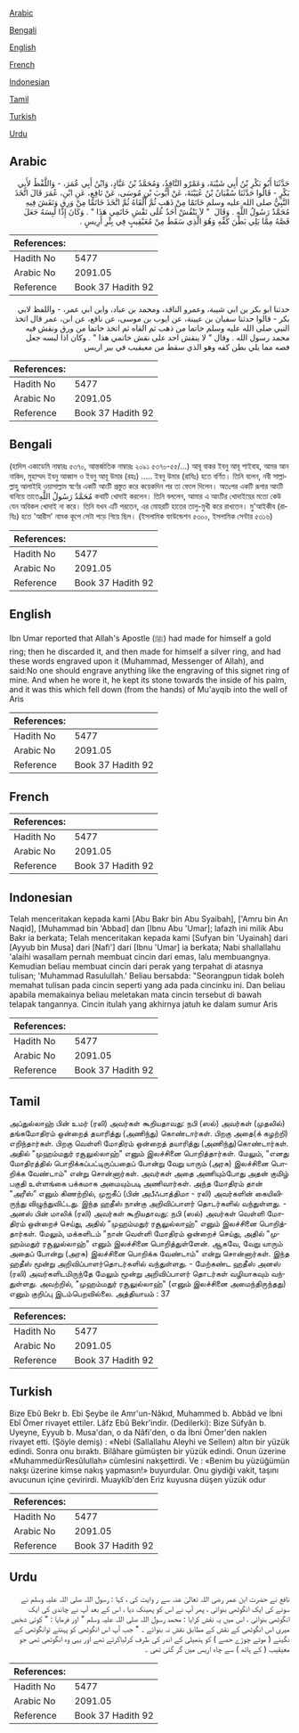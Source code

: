 [Arabic](#arabic)

[Bengali](#bengali)

[English](#english)

[French](#french)

[Indonesian](#indonesian)

[Tamil](#tamil)

[Turkish](#turkish)

[Urdu](#urdu)

## Arabic


<div dir="rtl" lang="ar" style={{fontSize:'larger',backgroundColor:'#f8f9fa',padding:20}}>
حَدَّثَنَا أَبُو بَكْرِ بْنُ أَبِي شَيْبَةَ، وَعَمْرٌو النَّاقِدُ، وَمُحَمَّدُ بْنُ عَبَّادٍ، وَابْنُ أَبِي عُمَرَ، - وَاللَّفْظُ لأَبِي بَكْرٍ - قَالُوا حَدَّثَنَا سُفْيَانُ بْنُ عُيَيْنَةَ، عَنْ أَيُّوبَ بْنِ مُوسَى، عَنْ نَافِعٍ، عَنِ ابْنِ، عُمَرَ قَالَ اتَّخَذَ النَّبِيُّ صلى الله عليه وسلم خَاتَمًا مِنْ ذَهَبٍ ثُمَّ أَلْقَاهُ ثُمَّ اتَّخَذَ خَاتَمًا مِنْ وَرِقٍ وَنَقَشَ فِيهِ مُحَمَّدٌ رَسُولُ اللَّهِ ‏.‏ وَقَالَ ‏ "‏ لاَ يَنْقُشْ أَحَدٌ عَلَى نَقْشِ خَاتَمِي هَذَا ‏"‏ ‏.‏ وَكَانَ إِذَا لَبِسَهُ جَعَلَ فَصَّهُ مِمَّا يَلِي بَطْنَ كَفِّهِ وَهُوَ الَّذِي سَقَطَ مِنْ مُعَيْقِيبٍ فِي بِئْرِ أَرِيسٍ ‏.‏
</div>
<div style={{backgroundColor:'#f8f9fa',padding:20, marginBottom: 10}}><table> <thead> <tr> <th>References:</th> <th></th> </tr> </thead> <tbody><tr><td>Hadith No</td><td>5477</td></tr><tr><td>Arabic No</td><td>2091.05</td></tr><tr><td>Reference</td><td>Book 37 Hadith 92</td></tr></tbody></table></div>


<div dir="rtl" lang="ar" style={{fontSize:'larger',backgroundColor:'#f8f9fa',padding:20}}>
حدثنا ابو بكر بن ابي شيبة، وعمرو الناقد، ومحمد بن عباد، وابن ابي عمر، - واللفظ لابي بكر - قالوا حدثنا سفيان بن عيينة، عن ايوب بن موسى، عن نافع، عن ابن، عمر قال اتخذ النبي صلى الله عليه وسلم خاتما من ذهب ثم القاه ثم اتخذ خاتما من ورق ونقش فيه محمد رسول الله . وقال " لا ينقش احد على نقش خاتمي هذا " . وكان اذا لبسه جعل فصه مما يلي بطن كفه وهو الذي سقط من معيقيب في بير اريس
</div>
<div style={{backgroundColor:'#f8f9fa',padding:20, marginBottom: 10}}><table> <thead> <tr> <th>References:</th> <th></th> </tr> </thead> <tbody><tr><td>Hadith No</td><td>5477</td></tr><tr><td>Arabic No</td><td>2091.05</td></tr><tr><td>Reference</td><td>Book 37 Hadith 92</td></tr></tbody></table></div>

## Bengali


<div dir="ltr" lang="bn" style={{fontSize:'larger',backgroundColor:'#f8f9fa',padding:20}}>
(হাদিস একাডেমি নাম্বারঃ ৫৩৭০, আন্তর্জাতিক নাম্বারঃ ২০৯১ ৫৩৭০-৫৫/…) আবূ বাকর ইবনু আবূ শাইবাহ, আমর আন নাকিদ, মুহাম্মদ ইবনু আব্বাস ও ইবনু আবূ উমার (রহঃ) ..... ইবনু উমার (রাযিঃ) হতে বর্ণিত। তিনি বলেন, নবী সাল্লাল্লাহু আলাইহি ওয়াসাল্লাম স্বর্ণের একটি আংটি প্রস্তুত করে কয়েকদিন পর তা ফেলে দিলেন। অতঃপর একটি রূপার আংটি বানিয়ে তাতেمُحَمَّدٌ رَسُولُ اللَّهِ কথাটি খোদাই করলেন। তিনি বললেন, আমার এ আংটির খোদাইয়ের মতো কেউ যেন অবিকল খোদাই না করে। তিনি যখন এটি পরতেন, এর মোহরটি হাতের তালু-মুখী করে রাখতেন। মু'আইকীব (রাযিঃ) হতে 'আরীস' নামক কূপে সেটা পড়ে গিয়ে ছিল। (ইসলামিক ফাউন্ডেশন ৫৩০০, ইসলামিক সেন্টার ৫৩১৬)
</div>
<div style={{backgroundColor:'#f8f9fa',padding:20, marginBottom: 10}}><table> <thead> <tr> <th>References:</th> <th></th> </tr> </thead> <tbody><tr><td>Hadith No</td><td>5477</td></tr><tr><td>Arabic No</td><td>2091.05</td></tr><tr><td>Reference</td><td>Book 37 Hadith 92</td></tr></tbody></table></div>

## English


<div dir="ltr" lang="en" style={{fontSize:'larger',backgroundColor:'#f8f9fa',padding:20}}>
Ibn Umar reported that Allah's Apostle (ﷺ) had made for himself a gold ring; then he discarded it, and then made for himself a silver ring, and had these words engraved upon it (Muhammad, Messenger of Allah), and said:No one should engrave anything like the engraving of this signet ring of mine. And when he wore it, he kept its stone towards the inside of his palm, and it was this which fell down (from the hands) of Mu'ayqib into the well of Aris
</div>
<div style={{backgroundColor:'#f8f9fa',padding:20, marginBottom: 10}}><table> <thead> <tr> <th>References:</th> <th></th> </tr> </thead> <tbody><tr><td>Hadith No</td><td>5477</td></tr><tr><td>Arabic No</td><td>2091.05</td></tr><tr><td>Reference</td><td>Book 37 Hadith 92</td></tr></tbody></table></div>

## French


<div dir="ltr" lang="fr" style={{fontSize:'larger',backgroundColor:'#f8f9fa',padding:20}}>

</div>
<div style={{backgroundColor:'#f8f9fa',padding:20, marginBottom: 10}}><table> <thead> <tr> <th>References:</th> <th></th> </tr> </thead> <tbody><tr><td>Hadith No</td><td>5477</td></tr><tr><td>Arabic No</td><td>2091.05</td></tr><tr><td>Reference</td><td>Book 37 Hadith 92</td></tr></tbody></table></div>

## Indonesian


<div dir="ltr" lang="id" style={{fontSize:'larger',backgroundColor:'#f8f9fa',padding:20}}>
Telah menceritakan kepada kami [Abu Bakr bin Abu Syaibah], ['Amru bin An Naqid], [Muhammad bin 'Abbad] dan [Ibnu Abu 'Umar]; lafazh ini milik Abu Bakr ia berkata; Telah menceritakan kepada kami [Sufyan bin 'Uyainah] dari [Ayyub bin Musa] dari [Nafi'] dari [Ibnu 'Umar] ia berkata; Nabi shallallahu 'alaihi wasallam pernah membuat cincin dari emas, lalu membuangnya. Kemudian beliau membuat cincin dari perak yang terpahat di atasnya tulisan; 'Muhammad Rasulullah.' Beliau bersabda: "Seorangpun tidak boleh memahat tulisan pada cincin seperti yang ada pada cincinku ini. Dan beliau apabila memakainya beliau meletakan mata cincin tersebut di bawah telapak tangannya. Cincin itulah yang akhirnya jatuh ke dalam sumur Aris
</div>
<div style={{backgroundColor:'#f8f9fa',padding:20, marginBottom: 10}}><table> <thead> <tr> <th>References:</th> <th></th> </tr> </thead> <tbody><tr><td>Hadith No</td><td>5477</td></tr><tr><td>Arabic No</td><td>2091.05</td></tr><tr><td>Reference</td><td>Book 37 Hadith 92</td></tr></tbody></table></div>

## Tamil


<div dir="ltr" lang="ta" style={{fontSize:'larger',backgroundColor:'#f8f9fa',padding:20}}>
அப்துல்லாஹ் பின் உமர் (ரலி) அவர்கள் கூறியதாவது: நபி (ஸல்) அவர்கள் (முதலில்) தங்கமோதிரம் ஒன்றைத் தயாரித்து (அணிந்து) கொண்டார்கள். பிறகு அதை(க் கழற்றி) எறிந்தார்கள். பிறகு வெள்ளி மோதிரம் ஒன்றைத் தயாரித்து (அணிந்து)கொண்டார்கள். அதில் "முஹம்மதுர் ரசூலுல்லாஹ்" எனும் இலச்சினை பொறித்தார்கள். மேலும், "எனது மோதிரத்தில் பொறிக்கப்பட்டிருப்பதைப் போன்று வேறு யாரும் (அரசு) இலச்சினை பொறிக்க வேண்டாம்" என்று சொன்னார்கள். அவர்கள் அதை அணியும்போது அதன் குமிழ் பகுதி உள்ளங்கை பக்கமாக அமையும்படி அணிவார்கள். அந்த மோதிரம் தான் "அரீஸ்” எனும் கிணற்றில், முஐகீப் (பின் அபீஃபாத்திமா - ரலி) அவர்களின் கையிலிருந்து விழுந்துவிட்டது. இந்த ஹதீஸ் நான்கு அறிவிப்பாளர் தொடர்களில் வந்துள்ளது. - அனஸ் பின் மாலிக் (ரலி) அவர்கள் கூறியதாவது: நபி (ஸல்) அவர்கள் வெள்ளி மோதிரம் ஒன்றைச் செய்து, அதில் "முஹம்மதுர் ரசூலுல்லாஹ்" எனும் இலச்சினை பொறித்தார்கள். மேலும், மக்களிடம் "நான் வெள்ளி மோதிரம் ஒன்றைச் செய்து, அதில் "முஹம்மதுர் ரசூலுல்லாஹ்" எனும் இலச்சினை பொறித்துள்ளேன். ஆகவே, வேறு யாரும் அதைப் போன்று (அரசு) இலச்சினை பொறிக்க வேண்டாம்" என்று சொன்னார்கள். இந்த ஹதீஸ் மூன்று அறிவிப்பாளர்தொடர்களில் வந்துள்ளது. - மேற்கண்ட ஹதீஸ் அனஸ் (ரலி) அவர்களிடமிருந்தே மேலும் மூன்று அறிவிப்பாளர் தொடர்கள் வழியாகவும் வந்துள்ளது. அவற்றில், "முஹம்மதுர் ரசூலுல்லாஹ்" (எனும் இலச்சினை அமைந்திருந்தது) எனும் குறிப்பு இடம்பெறவில்லை. அத்தியாயம் : 37
</div>
<div style={{backgroundColor:'#f8f9fa',padding:20, marginBottom: 10}}><table> <thead> <tr> <th>References:</th> <th></th> </tr> </thead> <tbody><tr><td>Hadith No</td><td>5477</td></tr><tr><td>Arabic No</td><td>2091.05</td></tr><tr><td>Reference</td><td>Book 37 Hadith 92</td></tr></tbody></table></div>

## Turkish


<div dir="ltr" lang="tr" style={{fontSize:'larger',backgroundColor:'#f8f9fa',padding:20}}>
Bize Ebû Bekr b. Ebi Şeybe ile Amr'un-Nâkıd, Muhammed b. Abbâd ve İbni Ebî Ömer rivayet ettiler. Lâfz Ebû Bekr'indir. (Dedilerki): Bize Süfyân b. Uyeyne, Eyyub b. Musa'dan, o da Nâfi'den, o da İbni Ömer'den naklen rivayet etti. (Şöyle demiş) : «Nebi (Sallallahu Aleyhi ve Selleın) altın bir yüzük edindi. Sonra onu bıraktı. Bilâhare gümüşten bir yüzük edindi. Onun üzerine «MuhammedürResûlullah» cümlesini nakşettirdi. Ve : «Benim bu yüzüğümün nakşı üzerine kimse nakış yapmasın!» buyurdular. Onu giydiği vakit, taşını avucunun içine çevirirdi. Muaykîb'den Eriz kuyusna düşen yüzük odur
</div>
<div style={{backgroundColor:'#f8f9fa',padding:20, marginBottom: 10}}><table> <thead> <tr> <th>References:</th> <th></th> </tr> </thead> <tbody><tr><td>Hadith No</td><td>5477</td></tr><tr><td>Arabic No</td><td>2091.05</td></tr><tr><td>Reference</td><td>Book 37 Hadith 92</td></tr></tbody></table></div>

## Urdu


<div dir="rtl" lang="ur" style={{fontSize:'larger',backgroundColor:'#f8f9fa',padding:20}}>
نافع نے حضرت ابن عمر رضی اللہ تعالیٰ عنہ سے ر وایت کی ، کہا : رسول اللہ صلی اللہ علیہ وسلم نے سونے کی ایک انگوٹھی بنوائی ، پھر آپ نے اس کو پھینک دیا ، اس کے بعد آپ نے چاندی کی ایک انگوٹھی بنوائی ، اس میں یہ نقش کرایا : محمد رسول اللہ صلی اللہ علیہ وسلم " اور فرمایا : " کوئی شخص میری اس انگوٹھی کے نقش کے مطابق نقش نہ بنوائے ۔ " جب آپ اس انگوٹھی کو پہنتے توانگوٹھی کے نگینے ( موٹے چوڑے حصے ) کو ہتھیلی کے اندر کی طرف کرلیاکرتے تھے اور یہی وہ انگوٹھی تھی جو معیقیب ( کے ہاتھ ) سے چاہ اریس میں گر گئی تھی ۔
</div>
<div style={{backgroundColor:'#f8f9fa',padding:20, marginBottom: 10}}><table> <thead> <tr> <th>References:</th> <th></th> </tr> </thead> <tbody><tr><td>Hadith No</td><td>5477</td></tr><tr><td>Arabic No</td><td>2091.05</td></tr><tr><td>Reference</td><td>Book 37 Hadith 92</td></tr></tbody></table></div>